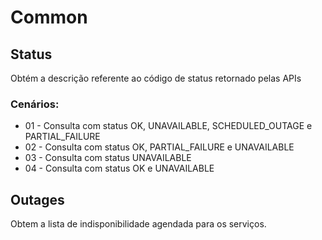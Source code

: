 # Common



## Status
Obtém a descrição referente ao código de status retornado pelas APIs

### Cenários:
* 01 - Consulta com status OK, UNAVAILABLE, SCHEDULED_OUTAGE e PARTIAL_FAILURE
* 02 - Consulta com status OK, PARTIAL_FAILURE e UNAVAILABLE
* 03 - Consulta com status UNAVAILABLE
* 04 - Consulta com status OK e UNAVAILABLE

## Outages
Obtem a lista de indisponibilidade agendada para os serviços.
